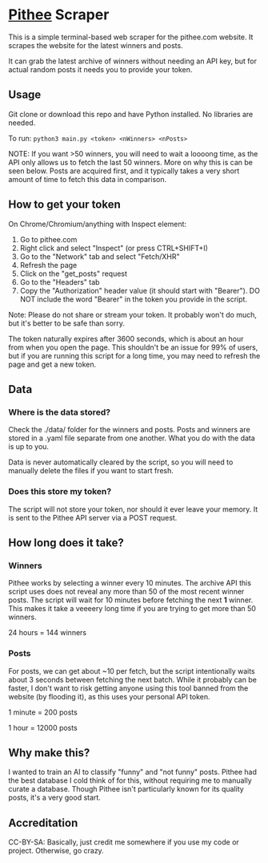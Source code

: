 # [Pithee](pithee.com) Scraper

This is a simple terminal-based web scraper for the pithee.com website. It scrapes the website for the latest winners and posts.

It can grab the latest archive of winners without needing an API key, but for actual random posts it needs you to provide your token.

## Usage

Git clone or download this repo and have Python installed. No libraries are needed.

To run: `python3 main.py <token> <nWinners> <nPosts>`

NOTE: If you want >50 winners, you will need to wait a loooong time, as the API only allows us to fetch the last 50 winners. More on why this is can be seen below. Posts are acquired first, and it typically takes a very short amount of time to fetch this data in comparison.

## How to get your token

On Chrome/Chromium/anything with Inspect element:

1. Go to pithee.com
2. Right click and select "Inspect" (or press CTRL+SHIFT+I)
3. Go to the "Network" tab and select "Fetch/XHR"
4. Refresh the page
5. Click on the "get_posts" request
6. Go to the "Headers" tab
7. Copy the "Authorization" header value (it should start with "Bearer"). DO NOT include the word "Bearer" in the token you provide in the script.

Note: Please do not share or stream your token. It probably won't do much, but it's better to be safe than sorry.

The token naturally expires after 3600 seconds, which is about an hour from when you open the page. This shouldn't be an issue for 99% of users, but if you are running this script for a long time, you may need to refresh the page and get a new token.

## Data

### Where is the data stored?

Check the ./data/ folder for the winners and posts. Posts and winners are stored in a .yaml file separate from one another. What you do with the data is up to you.

Data is never automatically cleared by the script, so you will need to manually delete the files if you want to start fresh.

### Does this store my token?

The script will not store your token, nor should it ever leave your memory. It is sent to the Pithee API server via a POST request.

## How long does it take?

### Winners

Pithee works by selecting a winner every 10 minutes. The archive API this script uses does not reveal any more than 50 of the most recent winner posts. The script will wait for 10 minutes before fetching the next **1** winner. This makes it take a veeeery long time if you are trying to get more than 50 winners.

24 hours = 144 winners

### Posts

For posts, we can get about ~10 per fetch, but the script intentionally waits about 3 seconds between fetching the next batch. While it probably can be faster, I don't want to risk getting anyone using this tool banned from the website (by flooding it), as this uses your personal API token.

1 minute = 200 posts

1 hour = 12000 posts

## Why make this?

I wanted to train an AI to classify "funny" and "not funny" posts. Pithee had the best database I cold think of for this, without requiring me to manually curate a database. Though Pithee isn't particularly known for its quality posts, it's a very good start.

## Accreditation

CC-BY-SA: Basically, just credit me somewhere if you use my code or project. Otherwise, go crazy.